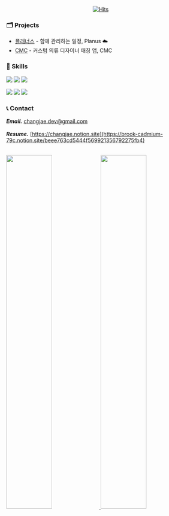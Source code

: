 <div align=center>
	
[![Hits](https://hits.seeyoufarm.com/api/count/incr/badge.svg?url=https%3A%2F%2Fgithub.com%2Flcj1204&count_bg=%2379C83D&title_bg=%23555555&icon=&icon_color=%23E7E7E7&title=hits&edge_flat=false)](https://hits.seeyoufarm.com)
  </div>

### 🗂️ Projects
- [플래너스](https://github.com/Planus-SCS/Planus-Backend) - 함께 관리하는 일정, Planus ☁️
- [CMC](https://github.com/KU-CMC/CMC_Server) - 커스텀 의류 디자이너 매칭 앱, CMC

### 🔨 Skills
<img src="https://img.shields.io/badge/Java-4479A1?style=for-the-badge&logo=openjdk&logoColor=white"> <img src="https://img.shields.io/badge/Spring Boot-6DB33F?style=for-the-badge&logo=springboot&logoColor=white"> <img src="https://img.shields.io/badge/JPA(Hibernate)-59666C?style=for-the-badge&logo=hibernate&logoColor=white">

<img src="https://img.shields.io/badge/MySQL-4479A1?style=for-the-badge&logo=mysql&logoColor=white"> <img src="https://img.shields.io/badge/Github Actions-2088FF?style=for-the-badge&logo=githubactions&logoColor=white"> <img src="https://img.shields.io/badge/AWS-232F3E?style=for-the-badge&logo=amazonaws&logoColor=white">

### 📞 Contact
***Email.*** changjae.dev@gmail.com
<br/><br/>
***Resume.*** [https://changjae.notion.site](https://brook-cadmium-79c.notion.site/beee763cd5444f569921356792275fb4)

<br/>
<a href="s">
  <img src="https://github-readme-stats.vercel.app/api?username=lcj1204&theme=tokyonight&show_icons=true" width="49.2%" />
</a>
<a href="s">
  <img src="https://github-readme-stats.vercel.app/api/top-langs/?username=lcj1204&exclude_repo=lcj1204.github.io&layout=compact&theme=tokyonight" width="49.2%"/>
</a>

